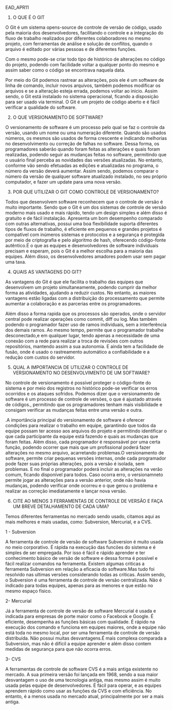 EAD_APR11


1. O QUE É O GIT

O Git é um sistema opens-source de controle de versão de código, usado pela maioria dos desenvolvedores, facilitando o controle e a integração do fluxo de trabalho realizados por diferentes colaboradores no mesmo projeto, com ferramentas de análise e solução de conflitos, quando o arquivo é editado por várias pessoas e de diferentes funções.

Com o mesmo pode-se criar todo tipo de histórico de alterações no código do projeto, podendo com facilidade voltar a qualquer ponto do mesmo e assim saber como o código se encontrava naquela data.

Por meio do Git podemos rastrear as alterações, pois ele é um software de linha de comando, incluir novos arquivos, também podemos modificar os arquivos e se a alteração esteja errada, podemos voltar ao inicio. Assim sendo, o Git está instalado no sistema operacional, ficando a disposição para ser usado via terminal. O Git é um projeto de código aberto e é fácil verificar a qualidade do software.


2. O QUE VERSIONAMENTO DE SOFTWARE?

O versionamento de software é um processo pelo qual se faz o controle da versão, usando um nome ou uma numeração diferente. Quando são usados números, os mesmos são usados de forma crescente e indicando melhorias no desenvolvimento ou correção de falhas no software. Dessa forma, os programadores saberão quando foram feitas as alterações e quais foram realizadas, podendo seguir as mudanças feitas no software, permitindo que o usuário final perceba as novidades das versões atualizadas. No entanto, conforme vão sendo efetuadas as edições e atualizadas no programa, o número da versão deverá aumentar. Assim sendo, podemos comparar o número da versão de qualquer software atualizado instalado, no seu próprio computador, e fazer um update para uma nova versão.


3. POR QUE UTILIZAR O GIT COMO CONTROLE DE VERSIONAMENTO?

Todos que desenvolvem software reconhecem que o controle de versão é muito importante. Sendo que o Git é um dos sistemas de controle de versão moderno mais usado e mais rápido, tendo um design simples e além disso é gratuito e de fácil instalação. Apresenta um bom desempenho comparado com outras alternativas, possui uma boa flexibilidade suporta diferentes tipos de fluxos de trabalho, é eficiente em pequenos e grandes projetos é compatível com inúmeros sistemas e protocolos e a segurança é protegida por meio de criptografia e pelo algoritmo de hash, oferecendo código-fonte autêntico.É o que as equipes e desenvolvedores de software individuais precisam e esperam, pois o Git é a melhor escolha para a maioria das equipes. Além disso, os desenvolvedores amadores podem usar sem pagar uma taxa.


4. QUAIS AS VANTAGENS DO GIT?

As vantagens do Git é que ele facilita o trabalho das equipes que desenvolvem um projeto simultaneamente, podendo cumprir da melhor forma as atividades, ajudando a reduzir custos. No entanto, as maiores vantagens estão ligadas com a distribuição do processamento que permite aumentar a colaboração e as parcerias entre os programadores.

Além disso a forma rapida que os processos são operados, onde o servidor central pode realizar operações como commit, diff ou log. Mas também podendo o programador fazer uso de ramos individuais, sem a interferência dos demais ramos. Ao mesmo tempo, permite que o programador trabalhe desconectado,e em qualquer lugar, tendo apenas a necessidade de uma conexão com a rede para realizar a troca de revisões com outros repositórios, mantendo assim a sua autonomia. E ainda tem a facilidade de fusão, onde é usado o rastreamento automático a confiabilidade e a redução com custos do servidor.


5. QUAL A IMPORTANCIA DE UTILIZAR O CONTROLE DE VERSIONAMENTO NO DESENVOLVIMENTO DE UM SOFTWARE?

No controle de versionamento é possível proteger o código-fonte do sistema e por meio dos registros no histórico pode-se verificar os erros ocorridos e os ataques sofridos. Podemos dizer que o versionamento de software é um processo de controle de versões, o que é ajustado através de códigos., permitindo que os programadores tenham mais visibilidade e consigam verificar as mudanças feitas entre uma versão e outra.

.A importância principal do versionamento de software é oferecer condições para realizar o trabalho em equipe, garantindo que todos da equipe possam ter acesso aos arquivos do projeto e permitindo identificar o que cada participante da equipe está fazendo e quais as mudanças que foram feitas. Além disso, cada programador é responsável por uma certa função, podendo ocorrer que mais que um profissional poderá fazer alterações no mesmo arquivo, acarretando problemas.O versionamento de software, permite criar pequenas versões internas, onde cada programador pode fazer suas próprias alterações, pois a versão é isolada, sem problemas. E no final o programador poderá incluir as alterações na verão comum, ficando disponível para todos. Caso ocorra erro, o versionamneto permite jogar as alterações para a versão anterior, onde não havia mudanças, podendo verificar onde ocorreu e o que gerou o problema e realizar as correção imediatamente e lançar nova versão.


6. CITE AO MENOS 3 FERRAMENTAS DE CONTROLE DE VERSÃO E FAÇA UM BREVE DETALHAMENTO DE CADA UMA?

Temos diferentes ferramentas no mercado sendo usado, citamos aqui as mais melhores e mais usadas, como: Subversion, Mercurial, e a CVS.

1 - Subversion

A ferramenta de controle de versão de software Subversion é muito usada no meio corporativo. É rápida na execução das funcões do sistema e é simples de ser empregada. Por isso é fácil e rápido aprender e ter conhecimento básico de versão de software e dessa forma é possível e fácil realizar comandos na ferramenta. Existem algumas criticas a ferramenta Subversion em relação a eficacia do software.Mas tudo foi resolvido nas ultimas versões considerando todas as criticas. Assim sendo, o Subversion é uma ferramenta de controle de versão centralizada. Não é indicado para todas equipes, apenas para as menores e que estão no mesmo espaço físico.

2- Mercurial

Já a ferramenta de controle de versão de software Mercurial é usada e indicada para empresas de porte maior como o Facebook e Google. É eficiente, desempenha as funções básicas com qualidade. É rápido na execução dos comando e funciona em equipes maiores, onde a equipe não está toda no mesmo local, por ser uma ferramenta de controle de versão distribuída. Não possui muitas desvantagens.É mais complexa comparada a Subversion, mas não é difícil a equipe aprender e além disso contem medidas de segurança para que não ocorra erros.

3- CVS

A ferramentas de controle de software CVS é a mais antiga existente no mercado. A sua primeira versão foi lançada em 1968, sendo a sua maior desvantagem o uso de uma tecnologia antiga, mas mesmo assim é muito usada pelas equipe de desenvolvedores. É fácil para operar, e as equipes aprendem rápido como usar as funções da CVS e com eficiência. No entanto, é a menos usada no mercado atual, principalmente por ser a mais antiga.